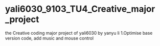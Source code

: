 # yali6030_9103_TU4_Creative_major_project
the Creative coding major project of yali6030 by yanyu li 
1.Optimise base version code, add music and mouse control
